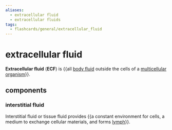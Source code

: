 ```yaml
---
aliases:
  - extracellular fluid
  - extracellular fluids
tags:
  - flashcards/general/extracellular_fluid
---
```


# extracellular fluid

__Extracellular fluid__ (__ECF__) is {{all [body fluid](body%20fluid.md) outside the cells of a [multicellular organism](multicellular%20organism.md)}}. <!--SR:!2024-09-10,312,270-->

## components

### interstitial fluid

Interstitial fluid or tissue fluid provides {{a constant environment for cells, a medium to exchange cellular materials, and forms [lymph](lymph.md)}}. <!--SR:!2024-01-28,165,250-->
